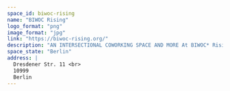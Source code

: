 ```yaml
---
space_id: biwoc-rising
name: "BIWOC Rising"
logo_format: "png"
image_format: "jpg"
link: "https://biwoc-rising.org/"
description: "AN INTERSECTIONAL COWORKING SPACE AND MORE At BIWOC* Rising these are not simply buzzwords, but a way of life/or/work culture. We are building a strong/or/empowering sustainable community, that will create, in turn, safe spaces for the most vulnerable among us. As a first step, we make sure that the organizations, collectives and initiatives we work with, strive for social justice by setting an example themselves, i.e., are led by TIN*BIPoC/or/people from our marginalized communities. Together with them and our members, we lay the foundations for new structures that will lead to two key issues for a sustainable community: 1. financial independency, and 2. social participation."
space_state: "Berlin"
address: |
  Dresdener Str. 11 <br>
  10999
  Berlin
---
```

